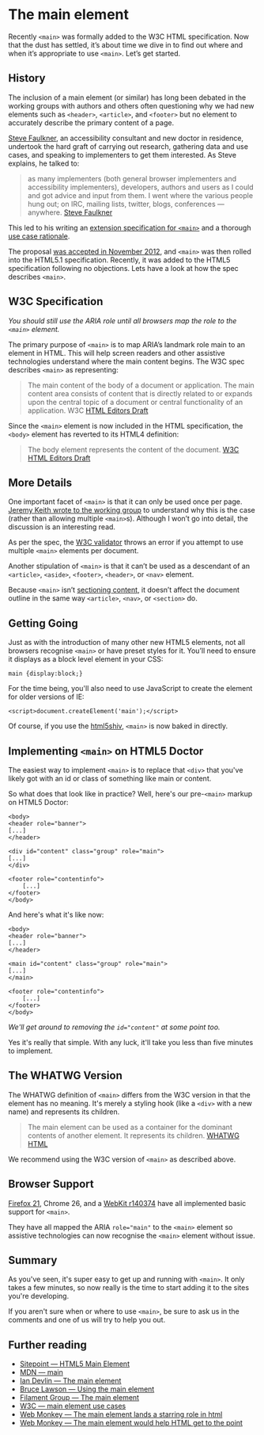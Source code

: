 # The main element

Recently `<main>` was formally added to the W3C HTML specification. Now that
the dust has settled, it’s about time we dive in to find out where and when
it’s appropriate to use `<main>`. Let’s get started.

## History

The inclusion of a main element (or similar) has long been debated in the
working groups with authors and others often questioning why we had new
elements such as `<header>`, `<article>`, and `<footer>` but no element to
accurately describe the primary content of a page.

[Steve Faulkner][1], an accessibility consultant and new doctor in residence,
undertook the hard graft of carrying out research, gathering data and use
cases, and speaking to implementers to get them interested. As Steve explains,
he talked to:

> as many implementers (both general browser implementers and accessibility
> implementers), developers, authors and users as I could and got advice and
> input from them. I went where the various people hung out; on IRC, mailing
> lists, twitter, blogs, conferences — anywhere.
> [Steve Faulkner][1]

This led to his writing an [extension specification for `<main>`][2] and a thorough
[use case rationale][3].

The proposal [was accepted in November 2012][4], and `<main>` was then rolled into
the HTML5.1 specification. Recently, it was added to the HTML5 specification
following no objections. Lets have a look at how the spec describes `<main>`.

## W3C Specification

*You should still use the ARIA role until all browsers map the role to the
`<main>` element.*

The primary purpose of `<main>` is to map ARIA’s landmark role main to an
element in HTML. This will help screen readers and other assistive
technologies understand where the main content begins. The W3C spec describes
`<main>` as representing:

> The main content of the body of a document or application. The main content
> area consists of content that is directly related to or expands upon the
> central topic of a document or central functionality of an application. W3C
> [HTML Editors Draft][5]

Since the `<main>` element is now included in the HTML specification, the `<body>`
element has reverted to its HTML4 definition:

> The body element represents the content of the document.
> [W3C HTML Editors Draft][6]

## More Details

One important facet of `<main>` is that it can only be used once per page.
[Jeremy Keith wrote to the working group][7] to understand why this is the case
(rather than allowing multiple `<main>`s). Although I won’t go into detail, the
discussion is an interesting read.

As per the spec, the [W3C validator][8] throws an error if you attempt to use
multiple `<main>` elements per document.

Another stipulation of `<main>` is that it can’t be used as a descendant of an
`<article>`, `<aside>`, `<footer>`, `<header>`, or `<nav>` element.

Because `<main>` isn’t [sectioning content][9], it doesn’t affect the document
outline in the same way `<article>`, `<nav>`, or `<section>` do.

## Getting Going

Just as with the introduction of many other new HTML5 elements, not all
browsers recognise `<main>` or have preset styles for it. You’ll need to ensure
it displays as a block level element in your CSS:

    main {display:block;}

For the time being, you'll also need to use JavaScript to create the element
for older versions of IE:

    <script>document.createElement('main');</script>

Of course, if you use the [html5shiv][10], `<main>` is now baked in directly.

## Implementing `<main>` on HTML5 Doctor

The easiest way to implement `<main>` is to replace that `<div>` that you've
likely got with an id or class of something like main or content.

So what does that look like in practice? Well, here's our pre-`<main>` markup on
HTML5 Doctor:

    <body>
    <header role="banner">
    [...]
    </header>

    <div id="content" class="group" role="main">
    [...]
    </div>

    <footer role="contentinfo">
        [...]
    </footer>
    </body>

And here's what it's like now:

    <body>
    <header role="banner">
    [...]
    </header>

    <main id="content" class="group" role="main">
    [...]
    </main>

    <footer role="contentinfo">
        [...]
    </footer>
    </body>

*We'll get around to removing the `id="content"` at some point too.*

Yes it's really that simple. With any luck, it'll take you less than five
minutes to implement.

## The WHATWG Version

The WHATWG definition of `<main>` differs from the W3C version in that the
element has no meaning. It's merely a styling hook (like a `<div>` with a new
name) and represents its children.

> The main element can be used as a container for the dominant contents of
> another element. It represents its children.
> [WHATWG HTML][11]

We recommend using the W3C version of `<main>` as described above.

## Browser Support

[Firefox 21][12], Chrome 26, and a [WebKit r140374][13] have all implemented basic support
for `<main>`.

They have all mapped the ARIA `role="main"` to the `<main>` element so assistive
technologies can now recognise the `<main>` element without issue.

## Summary

As you've seen, it's super easy to get up and running with `<main>`. It only
takes a few minutes, so now really is the time to start adding it to the sites
you're developing.

If you aren't sure when or where to use `<main>`, be sure to ask us in the
comments and one of us will try to help you out.

## Further reading

* [Sitepoint — HTML5 Main Element][14]
* [MDN — main][15]
* [Ian Devlin — The main element][16]
* [Bruce Lawson — Using the main element][17]
* [Filament Group — The main element][18]
* [W3C — main element use cases][19]
* [Web Monkey — The main element lands a starring role in html][20]
* [Web Monkey — The main element would help HTML get to the point][21]

[1]: http://html5doctor.com/interview-steve-faulkner-html5-editor-new-doctor/
[2]: https://dvcs.w3.org/hg/html-extensions/raw-file/tip/maincontent/index.html
[3]: http://www.w3.org/html/wg/wiki/User:Sfaulkne/main-usecases#Introduction
[4]: http://lists.w3.org/Archives/Public/public-html/2012Nov/0232.html
[5]: http://www.w3.org/html/wg/drafts/html/master/grouping-content.html#the-main-element
[6]: http://www.w3.org/html/wg/drafts/html/master/sections.html#the-body-element
[7]: http://lists.w3.org/Archives/Public/public-html/2013Jan/0230.html
[8]: http://validator.w3.org/nu/
[9]: http://www.w3.org/html/wg/drafts/html/master/dom.html#sectioning-content-0
[10]: https://github.com/aFarkas/html5shiv
[11]: http://www.whatwg.org/specs/web-apps/current-work/multipage/grouping-content.html#the-main-element
[12]: http://www.mozilla.org/en-US/firefox/21.0/releasenotes/
[13]: http://nightly.webkit.org/builds/trunk/mac/14
[14]: http://www.sitepoint.com/html5-main-element/
[15]: https://developer.mozilla.org/en-US/docs/HTML/Element/main
[16]: http://www.iandevlin.com/blog/2013/01/html5/the-main-element
[17]: http://www.brucelawson.co.uk/2013/the-main-element/
[18]: http://filamentgroup.com/lab/the_main_element/
[19]: http://www.w3.org/html/wg/wiki/User:Sfaulkne/main-usecases#Introduction
[20]: http://www.webmonkey.com/2013/02/main-element-lands-a-starring-role-in-html/
[21]: http://www.webmonkey.com/2012/12/proposed-main-element-would-help-html-get-to-the-point/
